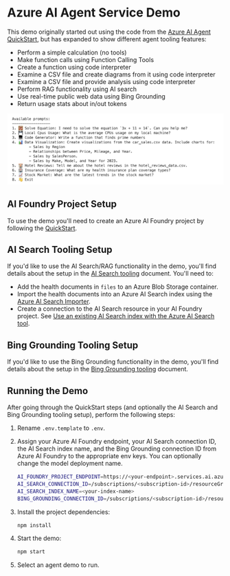 # Azure AI Agent Service Demo

This demo originally started out using the code from the [Azure AI Agent QuickStart](https://learn.microsoft.com/azure/ai-services/agents/quickstart), but has expanded to show different agent tooling features:

- Perform a simple calculation (no tools)
- Make function calls using Function Calling Tools
- Create a function using code interpreter
- Examine a CSV file and create diagrams from it using code interpreter
- Examine a CSV file and provide analysis using code interpreter
- Perform RAG functionality using AI search
- Use real-time public web data using Bing Grounding
- Return usage stats about in/out tokens

![Demo Prompts](./images/prompts.png)

## AI Foundry Project Setup

To use the demo you'll need to create an Azure AI Foundry project by following the [QuickStart](https://learn.microsoft.com/azure/ai-services/agents/quickstart?pivots=programming-language-javascript). 

## AI Search Tooling Setup

If you'd like to use the AI Search/RAG functionality in the demo, you'll find details about the setup in the [AI Search tooling](https://learn.microsoft.com/azure/ai-services/agents/how-to/tools/azure-ai-search?tabs=azurecli%2Cjavascript&pivots=code-examples) document. You'll need to:

- Add the health documents in `files` to an Azure Blob Storage container.
- Import the health documents into an Azure AI Search index using the [Azure AI Search Importer](https://learn.microsoft.com/en-us/azure/search/search-get-started-portal-import-vectors).
- Create a connection to the AI Search resource in your AI Foundry project. See [Use an existing AI Search index with the Azure AI Search tool](https://learn.microsoft.com/azure/ai-services/agents/how-to/tools/azure-ai-search?tabs=azurecli%2Cjavascript&pivots=code-examples#import-documents-into-an-index).

## Bing Grounding Tooling Setup

If you'd like to use the Bing Grounding functionality in the demo, you'll find details about the setup in the [Bing Grounding tooling](https://learn.microsoft.com/azure/ai-services/agents/how-to/tools/bing-grounding?tabs=azurecli%2Cjavascript&pivots=code-examples) document.

## Running the Demo

After going through the QuickStart steps (and optionally the AI Search and Bing Grounding tooling setup), perform the following steps:

1. Rename `.env.template` to `.env`.

1. Assign your Azure AI Foundry endpoint, your AI Search connection ID, the AI Search index name, and the Bing Grounding connection ID from Azure AI Foundry to the appropriate env keys. You can optionally change the model deployment name.

    ```bash
    AI_FOUNDRY_PROJECT_ENDPOINT=https://<your-endpoint>.services.ai.azure.com/api/projects/<your-project>
    AI_SEARCH_CONNECTION_ID=/subscriptions/<subscription-id>/resourceGroups/<resource-group>/providers/Microsoft.CognitiveServices/accounts/<account-name>/projects/<project-name>/connections/<connection-name>
    AI_SEARCH_INDEX_NAME=<your-index-name>
    BING_GROUNDING_CONNECTION_ID=/subscriptions/<subscription-id>/resourceGroups/<resource-group>/providers/Microsoft.CognitiveServices/accounts/<account-name>/projects/<project-name>/connections/<connection-name>
    ```

1. Install the project dependencies:

    ```bash
    npm install
    ```

1. Start the demo:
    ```bash
    npm start
    ```

1. Select an agent demo to run.

